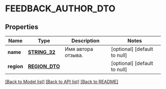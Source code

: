 # FEEDBACK_AUTHOR_DTO

## Properties
Name | Type | Description | Notes
------------ | ------------- | ------------- | -------------
**name** | [**STRING_32**](STRING_32.md) | Имя автора отзыва. | [optional] [default to null]
**region** | [**REGION_DTO**](RegionDTO.md) |  | [optional] [default to null]

[[Back to Model list]](../README.md#documentation-for-models) [[Back to API list]](../README.md#documentation-for-api-endpoints) [[Back to README]](../README.md)


